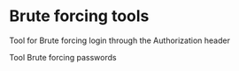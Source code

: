 # Brute forcing tools
Tool for Brute forcing login through the Authorization header

Tool Brute forcing passwords
